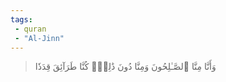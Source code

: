 ```yaml
---
tags: 
 - quran 
 - "Al-Jinn"
---
```


> وَأَنَّا مِنَّا ٱلصَّـٰلِحُونَ وَمِنَّا دُونَ ذَٰلِكَۖ كُنَّا طَرَآئِقَ قِدَدٗا
